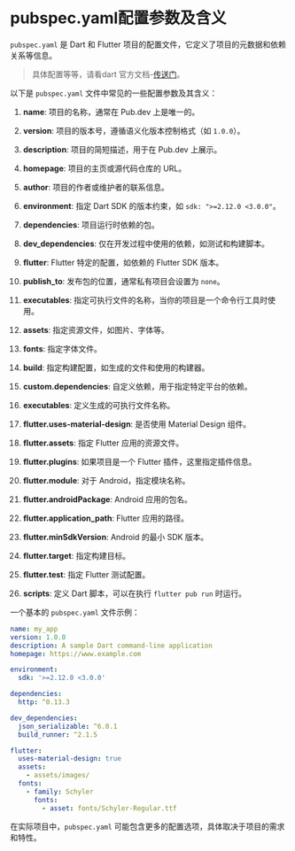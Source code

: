 # pubspec.yaml配置参数及含义

`pubspec.yaml` 是 Dart 和 Flutter 项目的配置文件，它定义了项目的元数据和依赖关系等信息。
>具体配置等等，请看dart 官方文档-[传送门](/3.%E7%A8%8B%E5%BA%8F/1.%E5%9F%BA%E7%A1%80/2.%E5%9F%BA%E7%A1%80%E8%AF%AD%E8%A8%80/Dart/README.md)。

以下是 `pubspec.yaml` 文件中常见的一些配置参数及其含义：

1. **name**: 项目的名称，通常在 Pub.dev 上是唯一的。

2. **version**: 项目的版本号，遵循语义化版本控制格式（如 `1.0.0`）。

3. **description**: 项目的简短描述，用于在 Pub.dev 上展示。

4. **homepage**: 项目的主页或源代码仓库的 URL。

5. **author**: 项目的作者或维护者的联系信息。

6. **environment**: 指定 Dart SDK 的版本约束，如 `sdk: ">=2.12.0 <3.0.0"`。

7. **dependencies**: 项目运行时依赖的包。

8. **dev_dependencies**: 仅在开发过程中使用的依赖，如测试和构建脚本。

9. **flutter**: Flutter 特定的配置，如依赖的 Flutter SDK 版本。

10. **publish_to**: 发布包的位置，通常私有项目会设置为 `none`。

11. **executables**: 指定可执行文件的名称，当你的项目是一个命令行工具时使用。

12. **assets**: 指定资源文件，如图片、字体等。

13. **fonts**: 指定字体文件。

14. **build**: 指定构建配置，如生成的文件和使用的构建器。

15. **custom.dependencies**: 自定义依赖，用于指定特定平台的依赖。

16. **executables**: 定义生成的可执行文件名称。

17. **flutter.uses-material-design**: 是否使用 Material Design 组件。

18. **flutter.assets**: 指定 Flutter 应用的资源文件。

19. **flutter.plugins**: 如果项目是一个 Flutter 插件，这里指定插件信息。

20. **flutter.module**: 对于 Android，指定模块名称。

21. **flutter.androidPackage**: Android 应用的包名。

22. **flutter.application_path**: Flutter 应用的路径。

23. **flutter.minSdkVersion**: Android 的最小 SDK 版本。

24. **flutter.target**: 指定构建目标。

25. **flutter.test**: 指定 Flutter 测试配置。

26. **scripts**: 定义 Dart 脚本，可以在执行 `flutter pub run` 时运行。

一个基本的 `pubspec.yaml` 文件示例：

```yaml
name: my_app
version: 1.0.0
description: A sample Dart command-line application
homepage: https://www.example.com

environment:
  sdk: '>=2.12.0 <3.0.0'

dependencies:
  http: ^0.13.3

dev_dependencies:
  json_serializable: ^6.0.1
  build_runner: ^2.1.5

flutter:
  uses-material-design: true
  assets:
    - assets/images/
  fonts:
    - family: Schyler
      fonts:
        - asset: fonts/Schyler-Regular.ttf
```

在实际项目中，`pubspec.yaml` 可能包含更多的配置选项，具体取决于项目的需求和特性。
